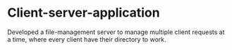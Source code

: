 # Client-server-application
Developed a file-management server to manage multiple client requests at a time, where every client have their directory to work.
